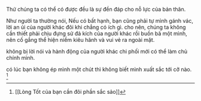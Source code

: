 Thứ chúng ta có thể có được đều là sự đền đáp cho nỗ lực của bản thân.


Như người ta thường nói, Nếu có bất hạnh, bạn cũng phải tự mình gánh vác, lời an ủi của người khác đôi khi chẳng có ích gì. cho nên, chúng ta không cần thiết phải chịu đựng sử đả kích của người khác rồi buồn bã một mình, nên cố gắng thể hiện niềm kiêu hãnh và vui vẻ ra ngoài mặt.

không bị lời nói và hành động của người khác chi phối mới có thể làm chủ chính mình.

có lúc bạn không ép mình một chút thì không biết mình xuất sắc tới cỡ nào.
[^1]

[^1]: [[Lòng Tốt của bạn cần đôi phần sắc sảo]]
	
